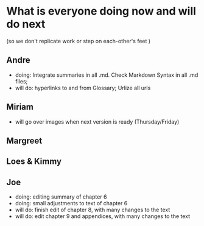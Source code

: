 # What is everyone doing now and will do next
(so we don't replicate work or step on each-other's feet )

## Andre
* doing: Integrate summaries  in all .md. Check Markdown Syntax in all .md files; 
* will do: hyperlinks to and from Glossary; Urlize all urls

## Miriam
* will go over images when next version is ready (Thursday/Friday)

## Margreet

## Loes & Kimmy

## Joe
* doing: editing summary of chapter 6
* doing: small adjustments to text of chapter 6
* will do: finish edit of chapter 8, with many changes to the text
* will do: edit chapter 9 and appendices, with many changes to the text

